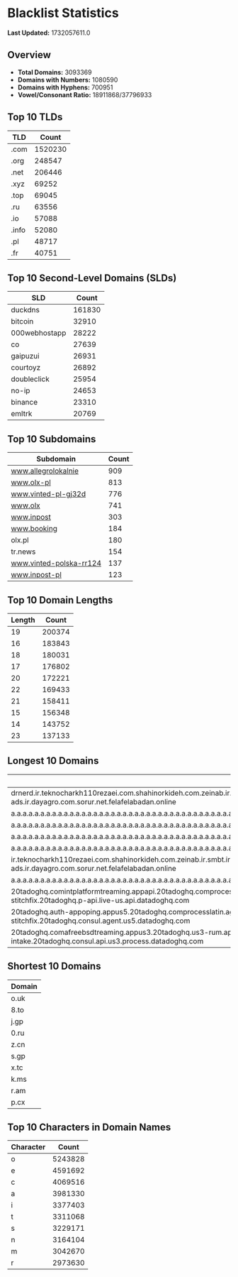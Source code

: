 # Blacklist Statistics

**Last Updated:** 1732057611.0

## Overview
- **Total Domains:** 3093369
- **Domains with Numbers:** 1080590
- **Domains with Hyphens:** 700951
- **Vowel/Consonant Ratio:** 18911868/37796933

## Top 10 TLDs
| TLD | Count |
| --- | ----- |
| .com | 1520230 |
| .org | 248547 |
| .net | 206446 |
| .xyz | 69252 |
| .top | 69045 |
| .ru | 63556 |
| .io | 57088 |
| .info | 52080 |
| .pl | 48717 |
| .fr | 40751 |

## Top 10 Second-Level Domains (SLDs)
| SLD | Count |
| --- | ----- |
| duckdns | 161830 |
| bitcoin | 32910 |
| 000webhostapp | 28222 |
| co | 27639 |
| gaipuzui | 26931 |
| courtoyz | 26892 |
| doubleclick | 25954 |
| no-ip | 24653 |
| binance | 23310 |
| emltrk | 20769 |

## Top 10 Subdomains
| Subdomain | Count |
| --------- | ----- |
| www.allegrolokalnie | 909 |
| www.olx-pl | 813 |
| www.vinted-pl-gj32d | 776 |
| www.olx | 741 |
| www.inpost | 303 |
| www.booking | 184 |
| olx.pl | 180 |
| tr.news | 154 |
| www.vinted-polska-rr124 | 137 |
| www.inpost-pl | 123 |

## Top 10 Domain Lengths
| Length | Count |
| ------ | ----- |
| 19 | 200374 |
| 16 | 183843 |
| 18 | 180031 |
| 17 | 176802 |
| 20 | 172221 |
| 22 | 169433 |
| 21 | 158411 |
| 15 | 156348 |
| 14 | 143752 |
| 23 | 137133 |

## Longest 10 Domains
| Domain |
| ------ |
| drnerd.ir.teknocharkh110rezaei.com.shahinorkideh.com.zeinab.ir.smbt.ir.masjedemammahdi.com.narjeslib.com.zeebatarin.ir.ranginehprint.ir.day-ravan.com.vivadatees.ir.vpsfori.ir.hamann-motorsports.ir.qazvin-ads.ir.dayagro.com.sorur.net.felafelabadan.online |
| a.a.a.a.a.a.a.a.a.a.a.a.a.a.a.a.a.a.a.a.a.a.a.a.a.a.a.a.a.a.a.a.a.a.a.a.a.a.a.a.a.a.a.a.a.a.a.a.a.a.a.a.a.a.a.a.a.a.a.a.a.a.a.a.a.a.a.a.a.a.a.a.a.a.a.a.a.a.a.a.a.a.a.a.a.a.a.a.a.a.a.a.a.a.a.a.a.a.a.a.a.a.a.a.a.a.a.a.a.a.a.a.a.a.a.a.a.a.a.myniceposts.com |
| a.a.a.a.a.a.a.a.a.a.a.a.a.a.a.a.a.a.a.a.a.a.a.a.a.a.a.a.a.a.a.a.a.a.a.a.a.a.a.a.a.a.a.a.a.a.a.a.a.a.a.a.a.a.a.a.a.a.a.a.a.a.a.a.a.a.a.a.a.a.a.a.a.a.a.a.a.a.a.a.a.a.a.a.a.a.a.a.a.a.a.a.a.a.a.a.a.a.a.a.a.a.a.a.a.a.a.a.a.a.a.a.a.a.a.a.a.a.myniceposts.com |
| a.a.a.a.a.a.a.a.a.a.a.a.a.a.a.a.a.a.a.a.a.a.a.a.a.a.a.a.a.a.a.a.a.a.a.a.a.a.a.a.a.a.a.a.a.a.a.a.a.a.a.a.a.a.a.a.a.a.a.a.a.a.a.a.a.a.a.a.a.a.a.a.a.a.a.a.a.a.a.a.a.a.a.a.a.a.a.a.a.a.a.a.a.a.a.a.a.a.a.a.a.a.a.a.a.a.a.a.a.a.a.a.a.a.a.a.a.myniceposts.com |
| a.a.a.a.a.a.a.a.a.a.a.a.a.a.a.a.a.a.a.a.a.a.a.a.a.a.a.a.a.a.a.a.a.a.a.a.a.a.a.a.a.a.a.a.a.a.a.a.a.a.a.a.a.a.a.a.a.a.a.a.a.a.a.a.a.a.a.a.a.a.a.a.a.a.a.a.a.a.a.a.a.a.a.a.a.a.a.a.a.a.a.a.a.a.a.a.a.a.a.a.a.a.a.a.a.a.a.a.a.a.a.a.a.a.a.a.myniceposts.com |
| ir.teknocharkh110rezaei.com.shahinorkideh.com.zeinab.ir.smbt.ir.masjedemammahdi.com.narjeslib.com.zeebatarin.ir.ranginehprint.ir.day-ravan.com.vivadatees.ir.vpsfori.ir.hamann-motorsports.ir.qazvin-ads.ir.dayagro.com.sorur.net.felafelabadan.online |
| a.a.a.a.a.a.a.a.a.a.a.a.a.a.a.a.a.a.a.a.a.a.a.a.a.a.a.a.a.a.a.a.a.a.a.a.a.a.a.a.a.a.a.a.a.a.a.a.a.a.a.a.a.a.a.a.a.a.a.a.a.a.a.a.a.a.a.a.a.a.a.a.a.a.a.a.a.a.a.a.a.a.a.a.a.a.a.a.a.a.a.a.a.a.a.a.a.a.a.a.a.a.a.a.a.a.a.a.a.a.a.a.a.a.a.myniceposts.com |
| 20tadoghq.comintplatformtreaming.appapi.20tadoghq.comprocesslatin.api.api.20tadoghq.nautilusll-sandbox.api.20tadoghq.usage-aptsrofiles.api.20tadoghq.comproduction-iress.20tadoghq.comproduction-stitchfix.20tadoghq.p-api.live-us.api.datadoghq.com |
| 20tadoghq.auth-appoping.appus5.20tadoghq.comprocesslatin.agent.us5.20tadoghq.0-15-9-app.us5.20tadoghq.usage-comprocessbeta-5-21-2-app.us5.20tadoghq.helm-20tadoghq-iress.20tadoghq.helm-20tadoghq-stitchfix.20tadoghq.consul.agent.us5.datadoghq.com |
| 20tadoghq.comafreebsdtreaming.appus3.20tadoghq.us3-rum.api.us3.20tadoghq.comprogallery.us3.20tadoghq.usage-comprocessbeta-intakes.us3.20tadoghq.comproduction-vonus.q.20tadoghq.event-platform-intake.20tadoghq.consul.api.us3.process.datadoghq.com |

## Shortest 10 Domains
| Domain |
| ------ |
| o.uk |
| 8.to |
| j.gp |
| 0.ru |
| z.cn |
| s.gp |
| x.tc |
| k.ms |
| r.am |
| p.cx |

## Top 10 Characters in Domain Names
| Character | Count |
| --------- | ----- |
| o | 5243828 |
| e | 4591692 |
| c | 4069516 |
| a | 3981330 |
| i | 3377403 |
| t | 3311068 |
| s | 3229171 |
| n | 3164104 |
| m | 3042670 |
| r | 2973630 |
